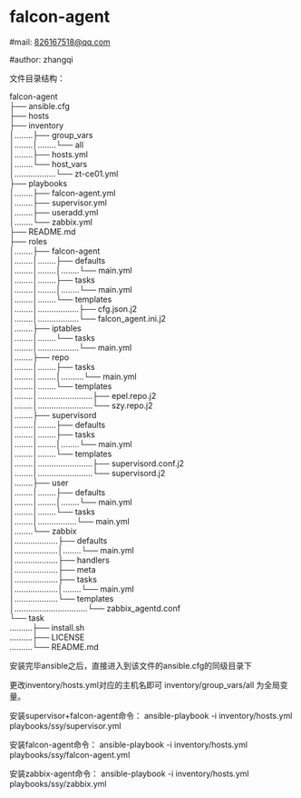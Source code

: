 # falcon-agent

#mail: 826167518@qq.com

#author: zhangqi

文件目录结构：

falcon-agent <br />
├── ansible.cfg <br />
├── hosts<br />
├── inventory<br />
│........├── group_vars<br />
│........│........└── all<br />
│........├── hosts.yml<br />
│........└── host_vars<br />
│..................└── zt-ce01.yml<br />
├── playbooks<br />
│........├── falcon-agent.yml<br />
│........├── supervisor.yml<br />
│........├── useradd.yml<br />
│........└── zabbix.yml<br />
├── README.md<br />
├── roles<br />
│........├── falcon-agent<br />
│........│........├── defaults<br />
│........│........│........└── main.yml<br />
│........│........├── tasks<br />
│........│........│........└── main.yml<br />
│........│........└── templates<br />
│........│..................├── cfg.json.j2<br />
│........│..................└── falcon_agent.ini.j2<br />
│........├── iptables<br />
│........│........└── tasks<br />
│........│..................└── main.yml<br />
│........├── repo<br />
│........│........├── tasks<br />
│........│........│..........└── main.yml<br />
│........│........└── templates<br />
│........│........................├── epel.repo.j2<br />
│........│........................└── szy.repo.j2<br />
│........├── supervisord<br />
│........│........├── defaults<br />
│........│........├── tasks<br />
│........│........│........└── main.yml<br />
│........│........└── templates<br />
│........│........................├── supervisord.conf.j2<br />
│........│........................└── supervisord.j2<br />
│........├── user<br />
│........│........├── defaults<br />
│........│........│........└── main.yml<br />
│........│........└── tasks<br />
│........│.................└── main.yml<br />
│........└── zabbix<br />
│...................├── defaults<br />
│...................│........└── main.yml<br />
│...................├── handlers<br />
│...................├── meta<br />
│...................├── tasks<br />
│...................│........└── main.yml<br />
│...................└── templates<br />
│................................└── zabbix_agentd.conf<br />
└── task<br />
..........├── install.sh<br />
..........├── LICENSE<br />
..........└── README.md<br />


安装完毕ansible之后，直接进入到该文件的ansible.cfg的同级目录下

更改inventory/hosts.yml对应的主机名即可
inventory/group_vars/all 为全局变量。

安装supervisor+falcon-agent命令：
ansible-playbook -i inventory/hosts.yml playbooks/ssy/supervisor.yml 

安装falcon-agent命令：
ansible-playbook -i inventory/hosts.yml playbooks/ssy/falcon-agent.yml

安装zabbix-agent命令：
ansible-playbook -i inventory/hosts.yml playbooks/ssy/zabbix.yml
